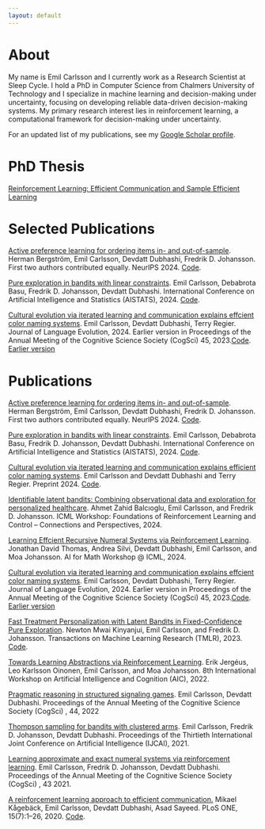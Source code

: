 ```yaml
---
layout: default
---
```



# About

My name is Emil Carlsson and I currently work as a Research Scientist at Sleep Cycle. I hold a PhD in Computer Science from Chalmers University of Technology and I specialize in machine learning and decision-making under uncertainty, focusing on developing reliable data-driven decision-making systems. My primary research interest lies in reinforcement learning, a computational framework for decision-making under uncertainty.

For an updated list of my publications, see my [Google Scholar profile](https://scholar.google.com/citations?user=VZhBQWQAAAAJ&hl=sv).

# PhD Thesis
[Reinforcement Learning: Efficient Communication and Sample Efficient Learning](/Thesis_Emil_Carlsson_Camera_Ready.pdf)

# Selected Publications
[Active preference learning for ordering items in- and out-of-sample](https://openreview.net/pdf?id=PSLH5q7PFo). Herman Bergström, Emil Carlsson, Devdatt Dubhashi, Fredrik D. Johansson. First two authors contributed equally. NeurIPS 2024. [Code](https://github.com/HermanBergstrom/GURO).

[Pure exploration in bandits with linear constraints](https://proceedings.mlr.press/v238/carlsson24a/carlsson24a.pdf). Emil Carlsson, Debabrota Basu, Fredrik D. Johansson, Devdatt Dubhashi. International Conference on Artificial Intelligence and Statistics (AISTATS), 2024. [Code](https://github.com/e-carlsson/constraint-pure-exploration).

[Cultural evolution via iterated learning and communication explains effcient color naming systems](https://academic.oup.com/jole/advance-article/doi/10.1093/jole/lzae010/7907230?login=false). Emil Carlsson, Devdatt Dubhashi, Terry Regier. Journal of Language Evolution, 2024. Earlier version in Proceedings of the Annual Meeting of the Cognitive Science Society (CogSci) 45, 2023.[Code](https://github.com/e-carlsson/iterated-learning-color-naming). [Earlier version](https://escholarship.org/content/qt0mt0v4mt/qt0mt0v4mt_noSplash_22913c1ded846c889c3e72247a7752e8.pdf)

# Publications 

[Active preference learning for ordering items in- and out-of-sample](https://openreview.net/pdf?id=PSLH5q7PFo). Herman Bergström, Emil Carlsson, Devdatt Dubhashi, Fredrik D. Johansson. First two authors contributed equally. NeurIPS 2024. [Code](https://github.com/HermanBergstrom/GURO).

[Pure exploration in bandits with linear constraints](https://proceedings.mlr.press/v238/carlsson24a/carlsson24a.pdf). Emil Carlsson, Debabrota Basu, Fredrik D. Johansson, Devdatt Dubhashi. International Conference on Artificial Intelligence and Statistics (AISTATS), 2024. [Code](https://github.com/e-carlsson/constraint-pure-exploration).

[Cultural evolution via iterated learning and communication explains efficient color naming systems](https://arxiv.org/pdf/2305.10154). Emil Carlsson and Devdatt Dubhashi and Terry Regier. Preprint 2024. [Code](https://github.com/e-carlsson/iterated-learning-color-naming).

[Identifiable latent bandits: Combining observational data and exploration for personalized healthcare](https://arxiv.org/pdf/2407.16239). Ahmet Zahid Balcıoglu, Emil Carlsson, and Fredrik D. Johansson.  ICML Workshop: Foundations of Reinforcement Learning and Control – Connections and Perspectives, 2024.

[Learning Effcient Recursive Numeral Systems via Reinforcement Learning](https://openreview.net/pdf?id=HTcdrmGrZ0). Jonathan David Thomas, Andrea Silvi, Devdatt Dubhashi, Emil Carlsson, and Moa Johansson. AI for Math Workshop @ ICML, 2024.

[Cultural evolution via iterated learning and communication explains effcient color naming systems](https://academic.oup.com/jole/advance-article/doi/10.1093/jole/lzae010/7907230?login=false). Emil Carlsson, Devdatt Dubhashi, Terry Regier. Journal of Language Evolution, 2024. Earlier version in Proceedings of the Annual Meeting of the Cognitive Science Society (CogSci) 45, 2023.[Code](https://github.com/e-carlsson/iterated-learning-color-naming). [Earlier version](https://escholarship.org/content/qt0mt0v4mt/qt0mt0v4mt_noSplash_22913c1ded846c889c3e72247a7752e8.pdf)

[Fast Treatment Personalization with Latent Bandits in Fixed-Confidence Pure Exploration](https://openreview.net/pdf?id=NNRIGE8bvF). Newton Mwai Kinyanjui, Emil Carlsson, and Fredrik D. Johansson. Transactions on Machine Learning Research (TMLR), 2023. [Code](https://github.com/newtonmwai/fast_treatment_personalization/tree/main/healthy_gym).

[Towards Learning Abstractions via Reinforcement Learning](https://arxiv.org/pdf/2212.13980). Erik Jergéus, Leo Karlsson Oinonen, Emil Carlsson, and Moa Johansson. 8th International
Workshop on Artificial Intelligence and Cognition (AIC), 2022.

[Pragmatic reasoning in structured signaling games](https://escholarship.org/content/qt4mr6p1zn/qt4mr6p1zn_noSplash_e1c886fc61a36c7713411531b3918d58.pdf?t=reck5s). Emil Carlsson, Devdatt Dubhashi. Proceedings of the Annual Meeting of the Cognitive Science Society (CogSci) , 44, 2022

[Thompson sampling for bandits with clustered arms](https://www.ijcai.org/proceedings/2021/305).  Emil Carlsson, Fredrik D. Johansson, Devdatt Dubhashi. Proceedings of the Thirtieth International Joint Conference on Artificial Intelligence (IJCAI), 2021.

[Learning approximate and exact numeral systems via reinforcement learning](https://arxiv.org/abs/2105.13857). Emil Carlsson, Fredrik D. Johansson, Devdatt Dubhashi. Proceedings of the Annual Meeting of the Cognitive Science Society (CogSci) , 43 2021.

[A reinforcement learning approach to efficient communication.](https://journals.plos.org/plosone/article?id=10.1371/journal.pone.0234894) Mikael Kågebäck, Emil Carlsson, Devdatt Dubhashi, Asad Sayeed. PLoS ONE, 15(7):1–26, 2020. [Code](https://github.com/kageback/colorwords).

